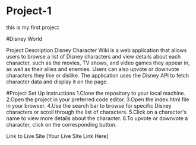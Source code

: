 # Project-1
this is my first project



#Disney World

Project Description
Disney Character Wiki is a web application that allows users to browse a list of Disney characters and view details about each character, such as the movies, TV shows, and video games they appear in, as well as their allies and enemies. Users can also upvote or downvote characters they like or dislike. The application uses the Disney API to fetch character data and display it on the page.
  

#Project Set Up Instructions
1.Clone the repository to your local machine.
2.Open the project in your preferred code editor.
3.Open the index.html file in your browser.
4.Use the search bar to browse for specific Disney characters or scroll through the list of characters.
5.Click on a character's name to view more details about the character.
6.To upvote or downvote a character, click on the corresponding button.


Link to Live Site
[Your Live Site Link Here]